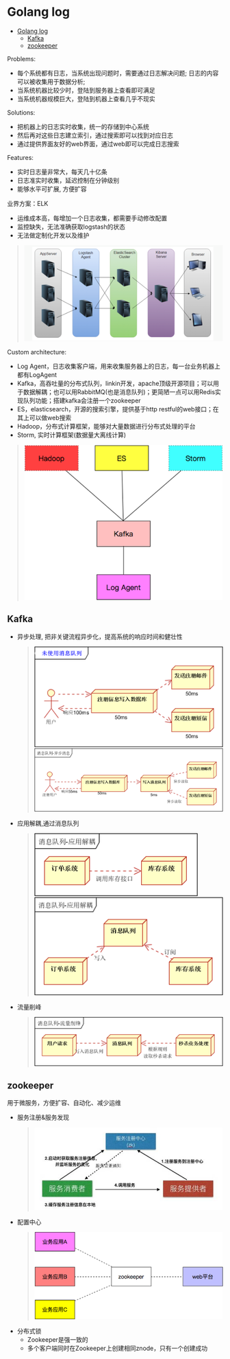 # Golang log

- [Golang log](#golang-log)
  - [Kafka](#kafka)
  - [zookeeper](#zookeeper)

Problems:
- 每个系统都有日志，当系统出现问题时，需要通过日志解决问题; 日志的内容可以被收集用于数据分析;
- 当系统机器比较少时，登陆到服务器上查看即可满足
- 当系统机器规模巨大，登陆到机器上查看几乎不现实

Solutions:
- 把机器上的日志实时收集，统一的存储到中心系统
- 然后再对这些日志建立索引，通过搜索即可以找到对应日志
- 通过提供界面友好的web界面，通过web即可以完成日志搜索

Features:
- 实时日志量非常大，每天几十亿条
- 日志准实时收集，延迟控制在分钟级别
- 能够水平可扩展, 方便扩容

业界方案：ELK
- 运维成本高，每增加一个日志收集，都需要手动修改配置
- 监控缺失，无法准确获取logstash的状态
- 无法做定制化开发以及维护
> ![](Res09/elk01.png)

Custom architecture:
- Log Agent，日志收集客户端，用来收集服务器上的日志，每一台业务机器上都有LogAgent
- Kafka，高吞吐量的分布式队列，linkin开发，apache顶级开源项目；可以用于数据解耦；也可以用RabbitMQ(也是消息队列)；更简陋一点可以用Redis实现队列功能；搭建kafka会注册一个zookeeper
- ES，elasticsearch，开源的搜索引擎，提供基于http restful的web接口；在其上可以做web搜索
- Hadoop，分布式计算框架，能够对大量数据进行分布式处理的平台
- Storm, 实时计算框架(数据量大离线计算)
> ![](Res09/log01.png)

## Kafka

- 异步处理, 把非关键流程异步化，提高系统的响应时间和健壮性
   > ![](Res09/kafka01.png)  
   > ![](Res09/kafka02.png)  
- 应用解耦,通过消息队列
   > ![](Res09/kafka03.png)  
   > ![](Res09/kafka04.png)  
- 流量削峰
   > ![](Res09/kafka05.png)  

## zookeeper

用于微服务，方便扩容、自动化、减少运维

- 服务注册&服务发现
  > ![](Res09/zookeeper01.png)
- 配置中心
  > ![](Res09/zookeeper02.png)
- 分布式锁
  - Zookeeper是强一致的
  - 多个客户端同时在Zookeeper上创建相同znode，只有一个创建成功


